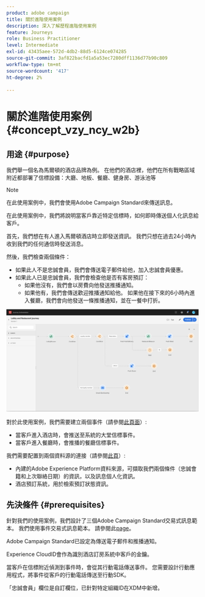 ```yaml
---
product: adobe campaign
title: 關於進階使用案例
description: 深入了解歷程進階使用案例
feature: Journeys
role: Business Practitioner
level: Intermediate
exl-id: 43435aee-572d-4db2-88d5-6124ce074285
source-git-commit: 3af822bacfd1a5a53ec7280dff1136d77b90c809
workflow-type: tm+mt
source-wordcount: '417'
ht-degree: 2%

---
```


# 關於進階使用案例{#concept_vzy_ncy_w2b}

## 用途 {#purpose}

我們舉一個名為馬爾頓的酒店品牌為例。 在他們的酒店裡，他們在所有戰略區域附近都部署了信標設備：大廳、地板、餐廳、健身房、游泳池等

>[!NOTE]
>
>在此使用案例中，我們會使用Adobe Campaign Standard來傳送訊息。

在此使用案例中，我們將說明當客戶靠近特定信標時，如何即時傳送個人化訊息給客戶。

首先，我們想在有人進入馬爾頓酒店時立即發送資訊。 我們只想在過去24小時內收到我們的任何通信時發送消息。

然後，我們檢查兩個條件：

* 如果此人不是忠誠會員，我們會傳送電子郵件給他，加入忠誠會員優惠。
* 如果此人已是忠誠會員，我們會檢查他是否有客房預訂：
   * 如果他沒有，我們會以房費向他發送推播通知。
   * 如果他有，我們會傳送歡迎推播通知給他。 如果他在接下來的6小時內進入餐廳，我們會向他發送一條推播通知，並在一餐中打折。

![](../assets/journeyuc2_29.png)

對於此使用案例，我們需要建立兩個事件（請參閱[此頁面](../usecase/configuring-the-events.md)）:

* 當客戶進入酒店時，會推送至系統的大堂信標事件。
* 當客戶進入餐廳時，會推播的餐廳信標事件。

我們需要配置到兩個資料源的連接（請參閱[此頁](../usecase/configuring-the-data-sources.md)）:

* 內建的Adobe Experience Platform資料來源，可擷取我們兩個條件（忠誠會籍和上次聯絡日期）的資訊，以及訊息個人化資訊。
* 酒店預訂系統，用於檢索預訂狀態資訊。

## 先決條件 {#prerequisites}

針對我們的使用案例，我們設計了三個Adobe Campaign Standard交易式訊息範本。 我們使用事件交易式訊息範本。 請參閱此[page](https://experienceleague.adobe.com/docs/campaign-standard/using/communication-channels/transactional-messaging/getting-started-with-transactional-msg.html)。

Adobe Campaign Standard已設定為傳送電子郵件和推播通知。

Experience CloudID會作為識別酒店訂房系統中客戶的金鑰。

當客戶在信標附近偵測到事件時，會從其行動電話傳送事件。 您需要設計行動應用程式，將事件從客戶的行動電話傳送至行動SDK。

「忠誠會員」欄位是自訂欄位，已針對特定組織ID在XDM中新增。
